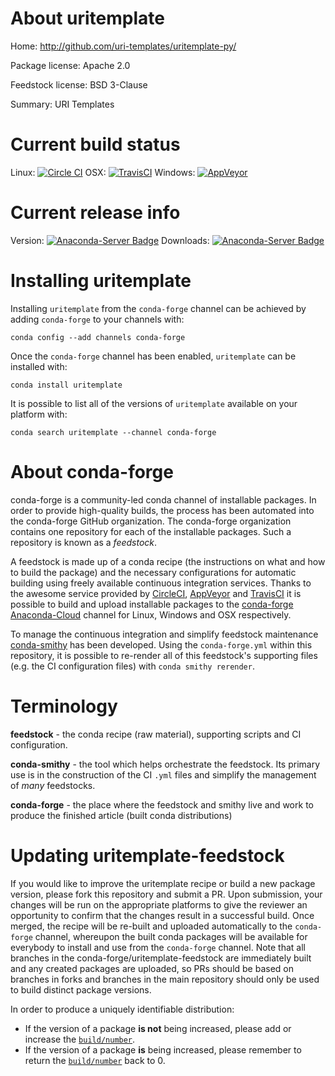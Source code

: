 About uritemplate
=================

Home: http://github.com/uri-templates/uritemplate-py/

Package license: Apache 2.0

Feedstock license: BSD 3-Clause

Summary: URI Templates



Current build status
====================

Linux: [![Circle CI](https://circleci.com/gh/conda-forge/uritemplate-feedstock.svg?style=shield)](https://circleci.com/gh/conda-forge/uritemplate-feedstock)
OSX: [![TravisCI](https://travis-ci.org/conda-forge/uritemplate-feedstock.svg?branch=master)](https://travis-ci.org/conda-forge/uritemplate-feedstock)
Windows: [![AppVeyor](https://ci.appveyor.com/api/projects/status/github/conda-forge/uritemplate-feedstock?svg=True)](https://ci.appveyor.com/project/conda-forge/uritemplate-feedstock/branch/master)

Current release info
====================
Version: [![Anaconda-Server Badge](https://anaconda.org/conda-forge/uritemplate/badges/version.svg)](https://anaconda.org/conda-forge/uritemplate)
Downloads: [![Anaconda-Server Badge](https://anaconda.org/conda-forge/uritemplate/badges/downloads.svg)](https://anaconda.org/conda-forge/uritemplate)

Installing uritemplate
======================

Installing `uritemplate` from the `conda-forge` channel can be achieved by adding `conda-forge` to your channels with:

```
conda config --add channels conda-forge
```

Once the `conda-forge` channel has been enabled, `uritemplate` can be installed with:

```
conda install uritemplate
```

It is possible to list all of the versions of `uritemplate` available on your platform with:

```
conda search uritemplate --channel conda-forge
```


About conda-forge
=================

conda-forge is a community-led conda channel of installable packages.
In order to provide high-quality builds, the process has been automated into the
conda-forge GitHub organization. The conda-forge organization contains one repository
for each of the installable packages. Such a repository is known as a *feedstock*.

A feedstock is made up of a conda recipe (the instructions on what and how to build
the package) and the necessary configurations for automatic building using freely
available continuous integration services. Thanks to the awesome service provided by
[CircleCI](https://circleci.com/), [AppVeyor](http://www.appveyor.com/)
and [TravisCI](https://travis-ci.org/) it is possible to build and upload installable
packages to the [conda-forge](https://anaconda.org/conda-forge)
[Anaconda-Cloud](http://docs.anaconda.org/) channel for Linux, Windows and OSX respectively.

To manage the continuous integration and simplify feedstock maintenance
[conda-smithy](http://github.com/conda-forge/conda-smithy) has been developed.
Using the ``conda-forge.yml`` within this repository, it is possible to re-render all of
this feedstock's supporting files (e.g. the CI configuration files) with ``conda smithy rerender``.


Terminology
===========

**feedstock** - the conda recipe (raw material), supporting scripts and CI configuration.

**conda-smithy** - the tool which helps orchestrate the feedstock.
                   Its primary use is in the construction of the CI ``.yml`` files
                   and simplify the management of *many* feedstocks.

**conda-forge** - the place where the feedstock and smithy live and work to
                  produce the finished article (built conda distributions)


Updating uritemplate-feedstock
==============================

If you would like to improve the uritemplate recipe or build a new
package version, please fork this repository and submit a PR. Upon submission,
your changes will be run on the appropriate platforms to give the reviewer an
opportunity to confirm that the changes result in a successful build. Once
merged, the recipe will be re-built and uploaded automatically to the
`conda-forge` channel, whereupon the built conda packages will be available for
everybody to install and use from the `conda-forge` channel.
Note that all branches in the conda-forge/uritemplate-feedstock are
immediately built and any created packages are uploaded, so PRs should be based
on branches in forks and branches in the main repository should only be used to
build distinct package versions.

In order to produce a uniquely identifiable distribution:
 * If the version of a package **is not** being increased, please add or increase
   the [``build/number``](http://conda.pydata.org/docs/building/meta-yaml.html#build-number-and-string).
 * If the version of a package **is** being increased, please remember to return
   the [``build/number``](http://conda.pydata.org/docs/building/meta-yaml.html#build-number-and-string)
   back to 0.
